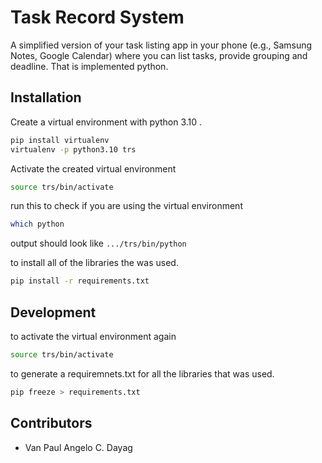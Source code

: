 # Task Record System

A simplified version of your task listing app in your phone (e.g., Samsung Notes, Google Calendar) where you can list tasks, provide grouping and deadline. That is implemented python.

## Installation

Create a virtual environment with python 3.10 .

```bash
pip install virtualenv
virtualenv -p python3.10 trs
```

Activate the created virtual environment

```bash
source trs/bin/activate
```

run this to check if you are using the virtual environment

```bash
which python
```

output should look like `.../trs/bin/python`

to install all of the libraries the was used.

```bash
pip install -r requirements.txt
```

## Development

to activate the virtual environment again

```bash
source trs/bin/activate
```

to generate a requiremnets.txt for all the libraries that was used.

```bash
pip freeze > requirements.txt
```

## Contributors

- Van Paul Angelo C. Dayag
